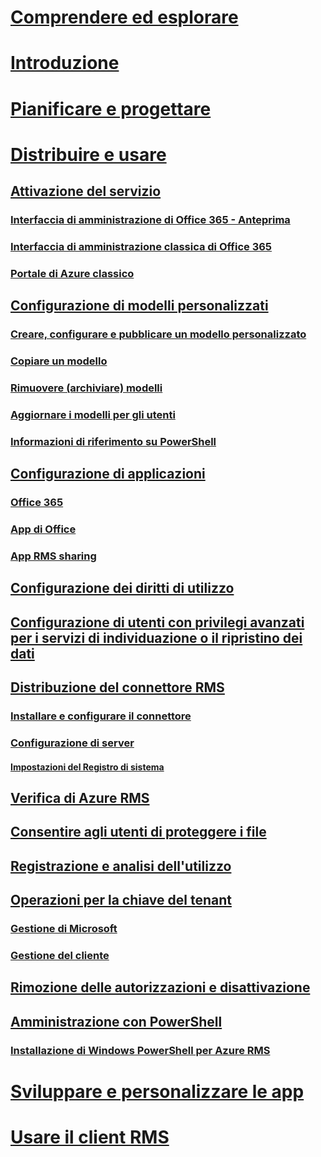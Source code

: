 # [Comprendere ed esplorare](/rights-management/understand-explore/azure-rights-management)
# [Introduzione](/rights-management/get-started/requirements-azure-rms)
# [Pianificare e progettare](/rights-management/plan-design/deployment-roadmap)
# [Distribuire e usare](./activate-service.md)
## [Attivazione del servizio](./activate-service.md)
### [Interfaccia di amministrazione di Office 365 - Anteprima](./activate-office365-preview.md)
### [Interfaccia di amministrazione classica di Office 365](./activate-office365-classic.md)
### [Portale di Azure classico](./activate-azure-classic.md)
## [Configurazione di modelli personalizzati](./configure-custom-templates.md)
### [Creare, configurare e pubblicare un modello personalizzato](./create-template.md) 
### [Copiare un modello](./copy-template.md)
### [Rimuovere (archiviare) modelli](./remove-template.md) 
### [Aggiornare i modelli per gli utenti](./refresh-templates.md)
### [Informazioni di riferimento su PowerShell](./configure-templates-with-powershell.md)
## [Configurazione di applicazioni](./configure-applications.md)
### [Office 365](./configure-office365.md)
### [App di Office](./configure-office-apps.md)
### [App RMS sharing](./configure-sharing-app.md)
## [Configurazione dei diritti di utilizzo](./configure-usage-rights.md)
## [Configurazione di utenti con privilegi avanzati per i servizi di individuazione o il ripristino dei dati](./configure-super-users.md)
## [Distribuzione del connettore RMS](./deploy-rms-connector.md)
### [Installare e configurare il connettore](./install-configure-rms-connector.md)
### [Configurazione di server](./configure-servers-rms-connector.md)
#### [Impostazioni del Registro di sistema](./rms-connector-registry-settings.md)
## [Verifica di Azure RMS](./verify.md)
## [Consentire agli utenti di proteggere i file](./help-users.md)
## [Registrazione e analisi dell'utilizzo](./log-analyze-usage.md)
## [Operazioni per la chiave del tenant](./operations-tenant-key.md)
### [Gestione di Microsoft](./operations-microsoft-managed-tenant-key.md)
### [Gestione del cliente](./operations-customer-managed-tenant-key.md)
## [Rimozione delle autorizzazioni e disattivazione](./decommission-deactivate.md)
## [Amministrazione con PowerShell](./administer-powershell.md)
### [Installazione di Windows PowerShell per Azure RMS](./install-powershell.md)
# [Sviluppare e personalizzare le app](/rights-management/develop/developers-guide)
# [Usare il client RMS](/rights-management/rms-client/use-client)


<!--HONumber=Apr16_HO3-->


